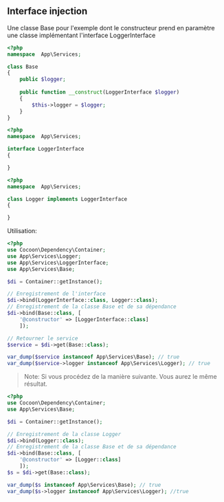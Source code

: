 ## Interface injection
Une classe Base pour l'exemple dont le constructeur prend en paramètre une classe implémentant l'interface LoggerInterface 
```php
<?php
namespace  App\Services;

class Base
{
    public $logger;
    
    public function __construct(LoggerInterface $logger)
    {
        $this->logger = $logger;
    }
}
```
```php
<?php
namespace  App\Services;

interface LoggerInterface
{

}
```
```php
<?php
namespace  App\Services;

class Logger implements LoggerInterface
{

}
```
Utilisation:
```php
<?php
use Cocoon\Dependency\Container;
use App\Services\Logger;
use App\Services\LoggerInterface;
use App\Services\Base;

$di = Container::getInstance();

// Enregistrement de l'interface
$di->bind(LoggerInterface::class, Logger::class);
// Enregistrement de la classe Base et de sa dépendance
$di->bind(Base::class, [
    '@constructor' => [LoggerInterface::class]
    ]);

// Retourner le service
$service = $di->get(Base::class);

var_dump($service instanceof App\Services\Base); // true
var_dump($service->logger instanceof App\Services\Logger); // true
```
> Note: Si vous procédez de la manière suivante. Vous aurez le même résultat.

```php
<?php
use Cocoon\Dependency\Container;
use App\Services\Base;

$di = Container::getInstance();

// Enregistrement de la classe Logger
$di->bind(Logger::class);
// Enregistrement de la classe Base et de sa dépendance
$di->bind(Base::class, [
    '@constructor' => [Logger::class]
    ]);
$s = $di->get(Base::class);

var_dump($s instanceof App\Services\Base); // true
var_dump($s->logger instanceof App\Services\Logger); //true
```